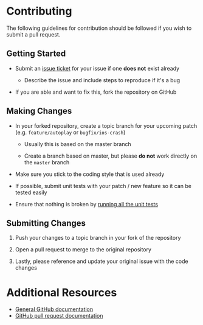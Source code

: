 # Contributing

The following guidelines for contribution should be followed if you wish to submit a pull request.

## Getting Started

* Submit an [issue ticket](https://github.com/anselmh/CONTRIBUTING.md/issues) for your issue if one **does not** exist already

    * Describe the issue and include steps to reproduce if it's a bug


* If you are able and want to fix this, fork the repository on GitHub

## Making Changes

* In your forked repository, create a topic branch for your upcoming patch (e.g. `feature/autoplay` or `bugfix/ios-crash`)

    * Usually this is based on the master branch

    * Create a branch based on master, but please **do not** work directly on the `master` branch

* Make sure you stick to the coding style that is used already

* If possible, submit unit tests with your patch / new feature so it can be tested easily

* Ensure that nothing is broken by [running all the unit tests](https://github.com/sjparkinson/static-review/blob/development/README.md#unit-tests)

## Submitting Changes

1. Push your changes to a topic branch in your fork of the repository

2. Open a pull request to merge to the original repository

3. Lastly, please reference and update your original issue with the code changes

# Additional Resources

* [General GitHub documentation](http://help.github.com/)
* [GitHub pull request documentation](http://help.github.com/send-pull-requests/)
